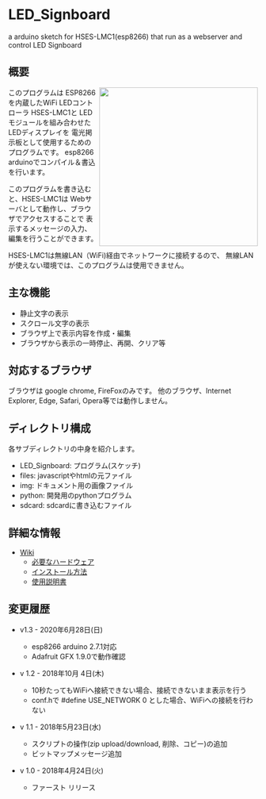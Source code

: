 # LED_Signboard
a arduino sketch for HSES-LMC1(esp8266) that run as a webserver and control LED Signboard

## 概要

<img src="http://www.humblesoft.com/products/HSES-LMC/photo/170628b9.jpg" width="320" align="right">

このプログラムは ESP8266を内蔵したWiFi LEDコントローラ HSES-LMC1と
LEDモジュールを組み合わせたLEDディスプレイを
電光掲示板として使用するためのプログラムです。
esp8266 arduinoでコンパイル＆書込を行います。

このプログラムを書き込むと、HSES-LMC1は
Webサーバとして動作し、ブラウザでアクセスすることで
表示するメッセージの入力、編集を行うことができます。

HSES-LMC1は無線LAN（WiFi)経由でネットワークに接続するので、
無線LANが使えない環境では、このプログラムは使用できません。

## 主な機能

- 静止文字の表示
- スクロール文字の表示
- ブラウザ上で表示内容を作成・編集
- ブラウザから表示の一時停止、再開、クリア等

## 対応するブラウザ

ブラウザは google chrome, FireFoxのみです。
他のブラウザ、Internet Explorer, Edge, Safari, Opera等では動作しません。

## ディレクトリ構成

各サブディレクトリの中身を紹介します。

- LED_Signboard: プログラム(スケッチ)
- files: javascriptやhtmlの元ファイル
- img: ドキュメント用の画像ファイル
- python: 開発用のpythonプログラム
- sdcard: sdcardに書き込むファイル


## 詳細な情報

- [Wiki](https://github.com/h-nari/LED_Signboard/wiki)
  - [必要なハードウェア](https://github.com/h-nari/LED_Signboard/wiki/Hardware)
  - [インストール方法](https://github.com/h-nari/LED_Signboard/wiki/Install)
  - [使用説明書](https://github.com/h-nari/LED_Signboard/wiki/Manual)

## 変更履歴

- v1.3 - 2020年6月28日(日)
  - esp8266 arduino 2.7.1対応
  - Adafruit GFX 1.9.0で動作確認

- v 1.2 - 2018年10月 4日(木)
  - 10秒たってもWiFiへ接続できない場合、接続できないまま表示を行う
  - conf.hで #define USE_NETWORK 0 とした場合、WiFiへの接続を行わない

- v 1.1 - 2018年5月23日(水)
  - スクリプトの操作(zip upload/download, 削除、コピー)の追加
  - ビットマップメッセージ追加

- v 1.0 - 2018年4月24日(火)
  -  ファースト リリース
